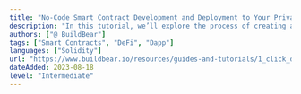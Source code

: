 ```yaml
---
title: "No-Code Smart Contract Development and Deployment to Your Private Testnet with Just 1 Click"
description: "In this tutorial, we’ll explore the process of creating a private test network using Buildbear.io and deploying a smart contract in one click with BuildBear’s Cookbook integration."
authors: ["@_BuildBear"]
tags: ["Smart Contracts", "DeFi", "Dapp"]
languages: ["Solidity"]
url: "https://www.buildbear.io/resources/guides-and-tutorials/1_click_deploy"
dateAdded: 2023-08-18
level: "Intermediate"
---
```

